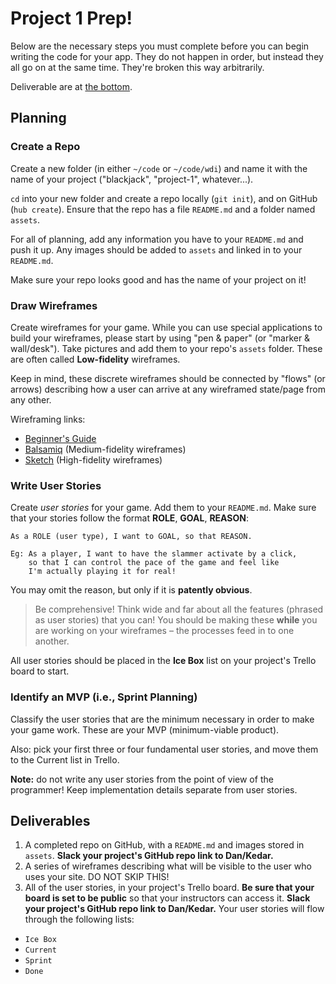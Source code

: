 # Project 1 Prep!

Below are the necessary steps you must complete before you can begin
writing the code for your app. They do not happen in order, but instead
they all go on at the same time. They're broken this way arbitrarily.

Deliverable are at [the bottom](#deliverables).

## Planning

### Create a Repo

Create a new folder (in either `~/code` or `~/code/wdi`) and name it with the name of your project ("blackjack", "project-1", whatever...).

`cd` into your new folder and create a repo locally (`git init`), and on 
GitHub (`hub create`). Ensure that the repo has a file `README.md` and a folder named `assets`.

For all of planning, add any information you have to your `README.md`
and push it up. Any images should be added to `assets` and linked in to
your `README.md`.

Make sure your repo looks good and has the name of your project on it!

### Draw Wireframes

Create wireframes for your game. While you can use special applications
to build your wireframes, please start by using "pen & paper" (or
"marker & wall/desk"). Take pictures and add them to your repo's `assets`
folder. These are often called **Low-fidelity** wireframes.

Keep in mind, these discrete wireframes should be connected by "flows" 
(or arrows) describing how a user can arrive at any wireframed state/page
from any other. 


Wireframing links:

- [Beginner's Guide][guide]
- [Balsamiq][balsamiq] (Medium-fidelity wireframes)
- [Sketch][sketch] (High-fidelity wireframes)

[guide]:    http://webdesign.tutsplus.com/articles/a-beginners-guide-to-wireframing--webdesign-7399
[balsamiq]: https://balsamiq.com
[sketch]:   http://www.sketchapp.com
[bals-lay]: http://support.balsamiq.com/customer/portal/articles/615901
[ghfm]:     https://help.github.com/articles/github-flavored-markdown
[ghfm-tsk]: https://help.github.com/articles/writing-on-github/#task-lists

### Write User Stories

Create *user stories* for your game. Add them to your `README.md`.
Make sure that your stories follow the format **ROLE**, **GOAL**,
**REASON**:

```
As a ROLE (user type), I want to GOAL, so that REASON.

Eg: As a player, I want to have the slammer activate by a click,
    so that I can control the pace of the game and feel like
    I'm actually playing it for real!
```

You may omit the reason, but only if it is **patently obvious**.

> Be comprehensive! Think wide and far about all the features (phrased
> as user stories) that you can! You should be making these **while** 
> you are working on your wireframes – the processes feed in to 
> one another.

All user stories should be placed in the **Ice Box** list on your project's Trello board to start.

### Identify an MVP (i.e., Sprint Planning)

Classify the user stories that are the minimum necessary in order
to make your game work. These are your MVP (minimum-viable product).

Also: pick your first three or four fundamental user stories, and
move them to the Current list in Trello.

**Note:** do not write any user stories from the point of view of the
programmer!  Keep implementation details separate from user stories.

## Deliverables

1.  A completed repo on GitHub, with a `README.md` and images stored in
    `assets`. **Slack your project's GitHub repo link to Dan/Kedar.**
2.  A series of wireframes describing what will be visible to the user
    who uses your site. DO NOT SKIP THIS!
3.  All of the user stories, in your project's Trello board. **Be sure that your board is set to be public** so that your instructors can access it. **Slack your project's GitHub repo link to Dan/Kedar.** Your user stories will flow through the following lists:
 - `Ice Box`
 - `Current`
 - `Sprint`
 - `Done`


